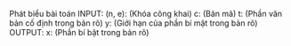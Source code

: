 <!-- Nghĩa bổ sung -->
<!-- Nghĩa bổ sung -->
<!-- Nghĩa bổ sung -->
<!-- Nghĩa bổ sung -->
<!-- Nghĩa bổ sung -->
<!-- Nghĩa bổ sung -->
<!-- Nghĩa bổ sung -->
<!-- Nghĩa bổ sung -->
<!-- Nghĩa bổ sung -->
<!-- Nghĩa bổ sung -->
<!-- Nghĩa bổ sung -->
<!-- Nghĩa bổ sung -->
<!-- Nghĩa bổ sung -->
<!-- Nghĩa bổ sung -->
<!-- Nghĩa bổ sung -->
<!-- Nghĩa bổ sung -->
<!-- Nghĩa bổ sung -->
<!-- Nghĩa bổ sung -->

<!-- - Phát biểu bài toán - nêu rõ input và output -->

Phát biểu bài toán
INPUT:
(n, e): (Khóa công khai)
c: (Bản mã)
t: (Phần văn bản cố định trong bản rõ)
y: (Giới hạn của phần bí mật trong bản rõ)
OUTPUT:
x: (Phần bí bật trong bản rõ)

<!-- - Số mũ mã hóa cần giới hạn trong khoảng nào là nhỏ -->
<!-- - Định nghĩa thời gian đa thức là như thế nào -->
